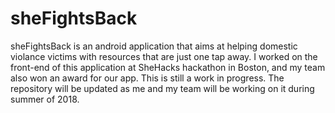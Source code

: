 # sheFightsBack

sheFightsBack is an android application that aims at helping domestic violance victims with resources that are just one tap away.
I worked on the front-end of this application at SheHacks hackathon in Boston, and my team also won an award for our app. This is still a work in progress.
The repository will be updated as me and my team will be working on it during summer of 2018.
